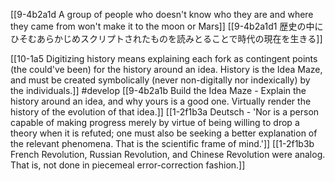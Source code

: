 [[9-4b2a1d A group of people who doesn't know who they are and where they came from won't make it to the moon or Mars]]
	[[9-4b2a1d1 歴史の中にひそむあらかじめスクリプトされたものを読みとることで時代の現在を生きる]]

[[10-1a5 Digitizing history means explaining each fork as contingent points (the could've been) for the history around an idea. History is the Idea Maze, and must be created symbolically (never non-digitally nor indexically) by the individuals.]] #develop 
	[[9-4b2a1b Build the Idea Maze - Explain the history around an idea, and why yours is a good one. Virtually render the history of the evolution of that idea.]]
		[[1-2f1b3a Deutsch - 'Nor is a person capable of making progress merely by virtue of being willing to drop a theory when it is refuted; one must also be seeking a better explanation of the relevant phenomena. That is the scientific frame of mind.']]
			[[1-2f1b3b French Revolution, Russian Revolution, and Chinese Revolution were analog. That is, not done in piecemeal error-correction fashion.]]